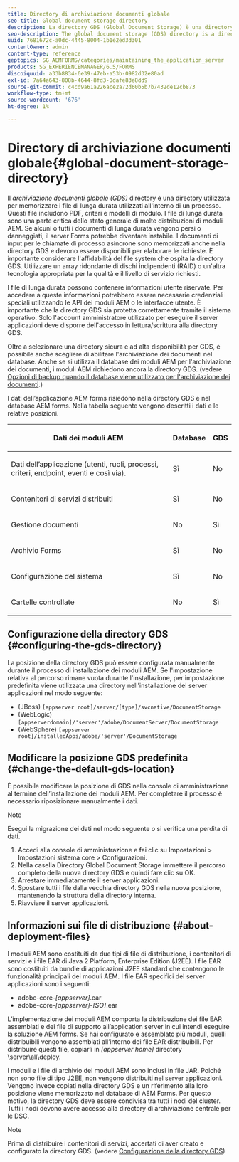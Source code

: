 ```yaml
---
title: Directory di archiviazione documenti globale
seo-title: Global document storage directory
description: La directory GDS (Global Document Storage) è una directory utilizzata per memorizzare i file di lunga durata utilizzati all'interno di un processo.
seo-description: The global document storage (GDS) directory is a directory used to store long-lived files that are used within a process.
uuid: 7681672c-a0dc-4445-8004-1b1e2ed3d301
contentOwner: admin
content-type: reference
geptopics: SG_AEMFORMS/categories/maintaining_the_application_server
products: SG_EXPERIENCEMANAGER/6.5/FORMS
discoiquuid: a33b8834-6e39-47eb-a53b-0982d32e80ad
exl-id: 7a64a643-808b-4644-8fd3-0dafe83e8dd9
source-git-commit: c4cd9a61a226ace2a72d60b5b7b7432de12cb873
workflow-type: tm+mt
source-wordcount: '676'
ht-degree: 1%

---
```


# Directory di archiviazione documenti globale{#global-document-storage-directory}

Il *archiviazione documenti globale (GDS)* directory è una directory utilizzata per memorizzare i file di lunga durata utilizzati all&#39;interno di un processo. Questi file includono PDF, criteri e modelli di modulo. I file di lunga durata sono una parte critica dello stato generale di molte distribuzioni di moduli AEM. Se alcuni o tutti i documenti di lunga durata vengono persi o danneggiati, il server Forms potrebbe diventare instabile. I documenti di input per le chiamate di processo asincrone sono memorizzati anche nella directory GDS e devono essere disponibili per elaborare le richieste. È importante considerare l&#39;affidabilità del file system che ospita la directory GDS. Utilizzare un array ridondante di dischi indipendenti (RAID) o un&#39;altra tecnologia appropriata per la qualità e il livello di servizio richiesti.

I file di lunga durata possono contenere informazioni utente riservate. Per accedere a queste informazioni potrebbero essere necessarie credenziali speciali utilizzando le API dei moduli AEM o le interfacce utente. È importante che la directory GDS sia protetta correttamente tramite il sistema operativo. Solo l&#39;account amministratore utilizzato per eseguire il server applicazioni deve disporre dell&#39;accesso in lettura/scrittura alla directory GDS.

Oltre a selezionare una directory sicura e ad alta disponibilità per GDS, è possibile anche scegliere di abilitare l&#39;archiviazione dei documenti nel database. Anche se si utilizza il database dei moduli AEM per l&#39;archiviazione dei documenti, i moduli AEM richiedono ancora la directory GDS. (vedere [Opzioni di backup quando il database viene utilizzato per l&#39;archiviazione dei documenti](/help/forms/using/admin-help/files-back-recover.md#backup-options-when-database-is-used-for-document-storage).)

I dati dell’applicazione AEM forms risiedono nella directory GDS e nel database AEM forms. Nella tabella seguente vengono descritti i dati e le relative posizioni.

<table>
 <thead>
  <tr>
   <th><p>Dati dei moduli AEM</p></th>
   <th><p>Database</p></th>
   <th><p>GDS</p></th>
  </tr>
 </thead>
 <tbody>
  <tr>
   <td><p>Dati dell’applicazione (utenti, ruoli, processi, criteri, endpoint, eventi e così via).</p></td>
   <td><p>Sì</p></td>
   <td><p>No</p></td>
  </tr>
  <tr>
   <td><p>Contenitori di servizi distribuiti</p></td>
   <td><p>Sì</p></td>
   <td><p>No</p></td>
  </tr>
  <tr>
   <td><p>Gestione documenti </p></td>
   <td><p>No</p></td>
   <td><p>Sì</p></td>
  </tr>
  <tr>
   <td><p>Archivio Forms</p></td>
   <td><p>Sì</p></td>
   <td><p>No</p></td>
  </tr>
  <tr>
   <td><p>Configurazione del sistema</p></td>
   <td><p>Sì</p></td>
   <td><p>No</p></td>
  </tr>
  <tr>
   <td><p>Cartelle controllate</p></td>
   <td><p>No</p></td>
   <td><p>Sì</p></td>
  </tr>
 </tbody>
</table>

## Configurazione della directory GDS {#configuring-the-gds-directory}

La posizione della directory GDS può essere configurata manualmente durante il processo di installazione dei moduli AEM. Se l&#39;impostazione relativa al percorso rimane vuota durante l&#39;installazione, per impostazione predefinita viene utilizzata una directory nell&#39;installazione del server applicazioni nel modo seguente:

* (JBoss) `[appserver root]/server/[type]/svcnative/DocumentStorage`
* (WebLogic) `[appserverdomain]/'server'/adobe/DocumentServer/DocumentStorage`
* (WebSphere) `[appserver root]/installedApps/adobe/'server'/DocumentStorage`

## Modificare la posizione GDS predefinita {#change-the-default-gds-location}

È possibile modificare la posizione di GDS nella console di amministrazione al termine dell’installazione dei moduli AEM. Per completare il processo è necessario riposizionare manualmente i dati.

>[!NOTE]
>
>Esegui la migrazione dei dati nel modo seguente o si verifica una perdita di dati.

1. Accedi alla console di amministrazione e fai clic su Impostazioni > Impostazioni sistema core > Configurazioni.
1. Nella casella Directory Global Document Storage immettere il percorso completo della nuova directory GDS e quindi fare clic su OK.
1. Arrestare immediatamente il server applicazioni.
1. Spostare tutti i file dalla vecchia directory GDS nella nuova posizione, mantenendo la struttura della directory interna.
1. Riavviare il server applicazioni.

## Informazioni sui file di distribuzione {#about-deployment-files}

I moduli AEM sono costituiti da due tipi di file di distribuzione, i contenitori di servizi e i file EAR di Java 2 Platform, Enterprise Edition (J2EE). I file EAR sono costituiti da bundle di applicazioni J2EE standard che contengono le funzionalità principali dei moduli AEM. I file EAR specifici del server applicazioni sono i seguenti:

* adobe-core-*[appserver]*.ear
* adobe-core-*[appserver]*-*[SO]*.ear

L’implementazione dei moduli AEM comporta la distribuzione dei file EAR assemblati e dei file di supporto all’application server in cui intendi eseguire la soluzione AEM forms. Se hai configurato e assemblato più moduli, quelli distribuibili vengono assemblati all’interno dei file EAR distribuibili. Per distribuire questi file, copiarli in *[appserver home]* directory \server\all\deploy.

I moduli e i file di archivio dei moduli AEM sono inclusi in file JAR. Poiché non sono file di tipo J2EE, non vengono distribuiti nel server applicazioni. Vengono invece copiati nella directory GDS e un riferimento alla loro posizione viene memorizzato nel database di AEM Forms. Per questo motivo, la directory GDS deve essere condivisa tra tutti i nodi del cluster. Tutti i nodi devono avere accesso alla directory di archiviazione centrale per le DSC.

>[!NOTE]
>
>Prima di distribuire i contenitori di servizi, accertati di aver creato e configurato la directory GDS. (vedere [Configurazione della directory GDS](global-document-storage-directory.md#configuring-the-gds-directory))
